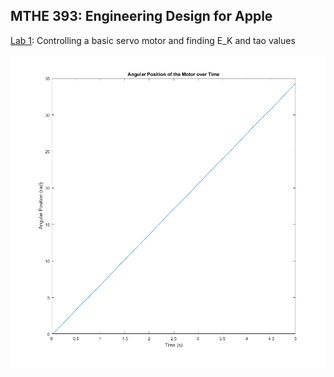 ## MTHE 393: Engineering Design for Apple

[Lab 1](Lab1/): Controlling a basic servo motor and finding E_K and tao values

![Angular Position Graph](Lab1/lab1_group2/AngularPosition.png)
